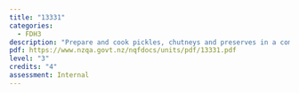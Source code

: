 ```yaml
---
title: "13331"
categories:
  - FDH3
description: "Prepare and cook pickles, chutneys and preserves in a commercial kitchen "
pdf: https://www.nzqa.govt.nz/nqfdocs/units/pdf/13331.pdf
level: "3"
credits: "4"
assessment: Internal
---
```

